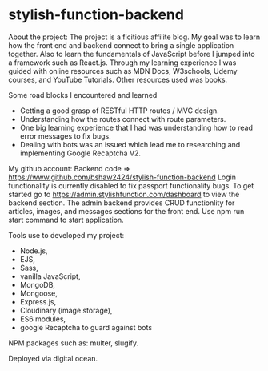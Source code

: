 # stylish-function-backend

About the project:
The project is a ficitious affilite blog. My goal was to learn how the front end and backend connect to
bring a single application together. Also to learn the fundamentals of JavaScript before I jumped into a framework such as React.js. Through my learning experience I was guided with online resources such as MDN Docs, W3schools, Udemy courses, and YouTube Tutorials. Other resources used was books.

Some road blocks I encountered and learned

- Getting a good grasp of RESTful HTTP routes / MVC design.
- Understanding how the routes connect with route parameters.
- One big learning experience that I had was understanding how to read error messages to fix bugs.
- Dealing with bots was an issued which lead me to researching and implementing Google Recaptcha V2.

My github account:
Backend code => https://www.github.com/bshaw2424/stylish-function-backend
Login functionality is currently disabled to fix passport functionality bugs.
To get started go to https://admin.stylishfunction.com/dashboard to view the backend section.
The admin backend provides CRUD functionlity for articles, images, and messages sections for the front end.
Use npm run start command to start application.

Tools use to developed my project:

- Node.js,
- EJS,
- Sass,
- vanilla JavaScript,
- MongoDB,
- Mongoose,
- Express.js,
- Cloudinary (image storage),
- ES6 modules,
- google Recaptcha to guard against bots

NPM packages such as: multer, slugify.

Deployed via digital ocean.
